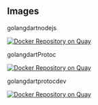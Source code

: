 ## Images

golangdartnodejs

[![Docker Repository on Quay](https://quay.io/repository/spivegin/golangdartnodejs/status "Docker Repository on Quay")](https://quay.io/repository/spivegin/golangdartnodejs)

golangdartProtoc

[![Docker Repository on Quay](https://quay.io/repository/spivegin/golangdartProtoc/status "Docker Repository on Quay")](https://quay.io/repository/spivegin/golangdartProtoc)

golangdartprotocdev

[![Docker Repository on Quay](https://quay.io/repository/spivegin/golangdartprotocdev/status "Docker Repository on Quay")](https://quay.io/repository/spivegin/golangdartprotocdev)